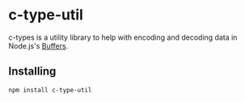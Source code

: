 # c-type-util

c-types is a utility library to help with encoding and decoding data in Node.js's 
[Buffers](https://nodejs.org/api/buffer.html). 

## Installing
``npm install c-type-util``
